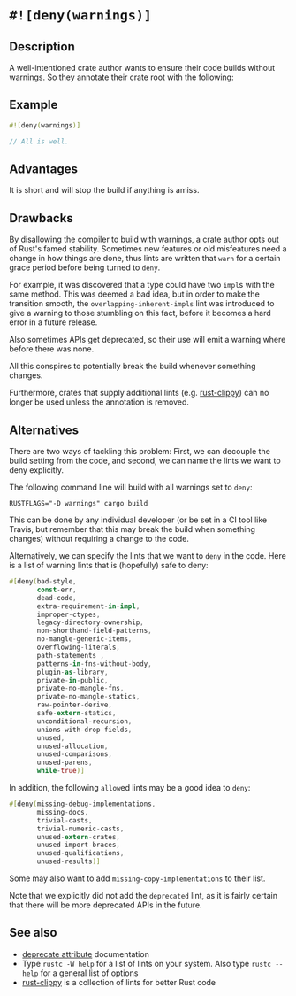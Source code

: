 # `#![deny(warnings)]`

## Description

A well-intentioned crate author wants to ensure their code builds without
warnings. So they annotate their crate root with the following:

## Example

```rust
#![deny(warnings)]

// All is well.
```

## Advantages

It is short and will stop the build if anything is amiss.

## Drawbacks

By disallowing the compiler to build with warnings, a crate author opts out of
Rust's famed stability. Sometimes new features or old misfeatures need a change
in how things are done, thus lints are written that `warn` for a certain grace
period before being turned to `deny`.

For example, it was discovered that a type could have two `impl`s with the same
method. This was deemed a bad idea, but in order to make the transition smooth,
the `overlapping-inherent-impls` lint was introduced to give a warning to those
stumbling on this fact, before it becomes a hard error in a future release.

Also sometimes APIs get deprecated, so their use will emit a warning where
before there was none.

All this conspires to potentially break the build whenever something changes.

Furthermore, crates that supply additional lints (e.g. [rust-clippy]) can no
longer be used unless the annotation is removed.

## Alternatives

There are two ways of tackling this problem: First, we can decouple the build
setting from the code, and second, we can name the lints we want to deny
explicitly.

The following command line will build with all warnings set to `deny`:
 
```RUSTFLAGS="-D warnings" cargo build```

This can be done by any individual developer (or be set in a CI tool like
Travis, but remember that this may break the build when something changes)
without requiring a change to the code.

Alternatively, we can specify the lints that we want to `deny` in the code.
Here is a list of warning lints that is (hopefully) safe to deny:

```rust
#[deny(bad-style,
       const-err,
       dead-code,
       extra-requirement-in-impl,
       improper-ctypes,
       legacy-directory-ownership,
       non-shorthand-field-patterns,
       no-mangle-generic-items,
       overflowing-literals,
       path-statements ,
       patterns-in-fns-without-body,
       plugin-as-library,
       private-in-public,
       private-no-mangle-fns,
       private-no-mangle-statics,
       raw-pointer-derive,
       safe-extern-statics,
       unconditional-recursion,
       unions-with-drop-fields,
       unused,
       unused-allocation,
       unused-comparisons,
       unused-parens,
       while-true)]
```

In addition, the following `allow`ed lints may be a good idea to `deny`:

```rust
#[deny(missing-debug-implementations,
       missing-docs,
       trivial-casts,
       trivial-numeric-casts,
       unused-extern-crates,
       unused-import-braces,
       unused-qualifications,
       unused-results)]
```

Some may also want to add `missing-copy-implementations` to their list.

Note that we explicitly did not add the `deprecated` lint, as it is fairly
certain that there will be more deprecated APIs in the future.

## See also

- [deprecate attribute] documentation
- Type `rustc -W help` for a list of lints on your system. Also type
`rustc --help` for a general list of options
- [rust-clippy] is a collection of lints for better Rust code

[rust-clippy]: https://github.com/Manishearth/rust-clippy
[deprecate attribute]: https://doc.rust-lang.org/reference.html#miscellaneous-attributes

